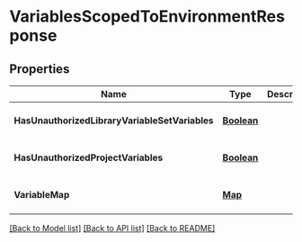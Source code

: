 # VariablesScopedToEnvironmentResponse
## Properties

Name | Type | Description | Notes
------------ | ------------- | ------------- | -------------
**HasUnauthorizedLibraryVariableSetVariables** | [**Boolean**](boolean.md) |  | [optional] [default to null]
**HasUnauthorizedProjectVariables** | [**Boolean**](boolean.md) |  | [optional] [default to null]
**VariableMap** | [**Map**](map.md) |  | [optional] [default to null]

[[Back to Model list]](../README.md#documentation-for-models) [[Back to API list]](../README.md#documentation-for-api-endpoints) [[Back to README]](../README.md)

